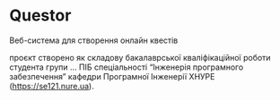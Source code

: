 # Questor
Веб-система для створення онлайн квестів 

проєкт створено як складову бакалаврської кваліфікаційної роботи студента групи … ПІБ спеціальності “Інженерія програмного забезпечення” кафедри Програмної Інженерії ХНУРЕ
(https://se121.nure.ua).
